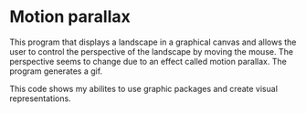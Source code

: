# Motion parallax

This program that displays a landscape in a graphical canvas and allows the user to control the perspective of the landscape by moving the mouse. The perspective seems to change due to an effect called motion parallax. The program generates a gif. 

This code shows my abilites to use graphic packages and create visual representations. 

